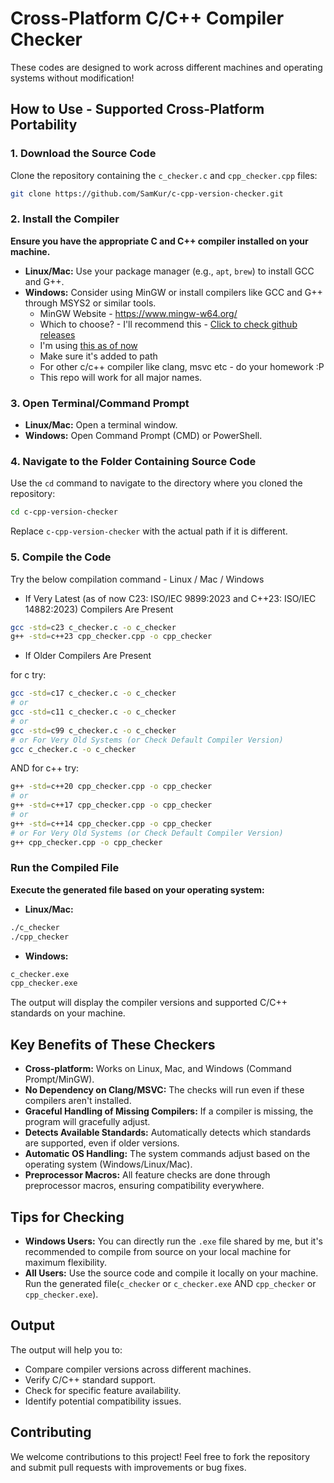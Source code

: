 # Cross-Platform C/C++ Compiler Checker

These codes are designed to work across different machines and operating systems without modification!

## How to Use - Supported Cross-Platform Portability

### 1. Download the Source Code

Clone the repository containing the `c_checker.c` and `cpp_checker.cpp` files:

```bash
git clone https://github.com/SamKur/c-cpp-version-checker.git
```

### 2. Install the Compiler

**Ensure you have the appropriate C and C++ compiler installed on your machine.**

* **Linux/Mac:** Use your package manager (e.g., `apt`, `brew`) to install GCC and G++.
* **Windows:** Consider using MinGW or install compilers like GCC and G++ through MSYS2 or similar tools.
    * MinGW Website - https://www.mingw-w64.org/
    * Which to choose? - I'll recommend this - [Click to check github releases](https://github.com/niXman/mingw-builds-binaries/releases) 
    * I'm using [this as of now](https://github.com/niXman/mingw-builds-binaries/releases/download/14.2.0-rt_v12-rev0/x86_64-14.2.0-release-posix-seh-ucrt-rt_v12-rev0.7z)
    * Make sure it's added to path
    * For  other c/c++ compiler like clang, msvc etc - do your homework :P
    * This repo will work for all major names.

### 3. Open Terminal/Command Prompt

* **Linux/Mac:** Open a terminal window.
* **Windows:** Open Command Prompt (CMD) or PowerShell.

### 4. Navigate to the Folder Containing Source Code

Use the `cd` command to navigate to the directory where you cloned the repository:

```bash
cd c-cpp-version-checker
```

Replace `c-cpp-version-checker` with the actual path if it is different.

### 5. Compile the Code

Try the below compilation command - 
Linux / Mac / Windows

* If Very Latest (as of now C23: ISO/IEC 9899:2023 and C++23: ISO/IEC 14882:2023) Compilers Are Present
```bash
gcc -std=c23 c_checker.c -o c_checker
g++ -std=c++23 cpp_checker.cpp -o cpp_checker
```

* If Older Compilers Are Present 

for c try:

```bash
gcc -std=c17 c_checker.c -o c_checker
# or
gcc -std=c11 c_checker.c -o c_checker 
# or
gcc -std=c99 c_checker.c -o c_checker
# or For Very Old Systems (or Check Default Compiler Version)
gcc c_checker.c -o c_checker
```

AND for c++ try:

```bash
g++ -std=c++20 cpp_checker.cpp -o cpp_checker
# or
g++ -std=c++17 cpp_checker.cpp -o cpp_checker 
# or
g++ -std=c++14 cpp_checker.cpp -o cpp_checker
# or For Very Old Systems (or Check Default Compiler Version)
g++ cpp_checker.cpp -o cpp_checker
```

### Run the Compiled File

**Execute the generated file based on your operating system:**

* **Linux/Mac:**

```bash
./c_checker
./cpp_checker
```

* **Windows:**

```bash
c_checker.exe
cpp_checker.exe
```

The output will display the compiler versions and supported C/C++ standards on your machine.


## Key Benefits of These Checkers

* **Cross-platform:** Works on Linux, Mac, and Windows (Command Prompt/MinGW).
* **No Dependency on Clang/MSVC:** The checks will run even if these compilers aren't installed.
* **Graceful Handling of Missing Compilers:** If a compiler is missing, the program will gracefully adjust.
* **Detects Available Standards:** Automatically detects which standards are supported, even if older versions.
* **Automatic OS Handling:** The system commands adjust based on the operating system (Windows/Linux/Mac).
* **Preprocessor Macros:** All feature checks are done through preprocessor macros, ensuring compatibility everywhere.

## Tips for Checking

* **Windows Users:** You can directly run the `.exe` file shared by me, but it's recommended to compile from source on your local machine for maximum flexibility.
* **All Users:** Use the source code and compile it locally on your machine. Run the generated file(`c_checker` or `c_checker.exe` AND `cpp_checker` or `cpp_checker.exe`).

## Output

The output will help you to:

* Compare compiler versions across different machines.
* Verify C/C++ standard support.
* Check for specific feature availability.
* Identify potential compatibility issues.

## Contributing

We welcome contributions to this project! Feel free to fork the repository and submit pull requests with improvements or bug fixes.

